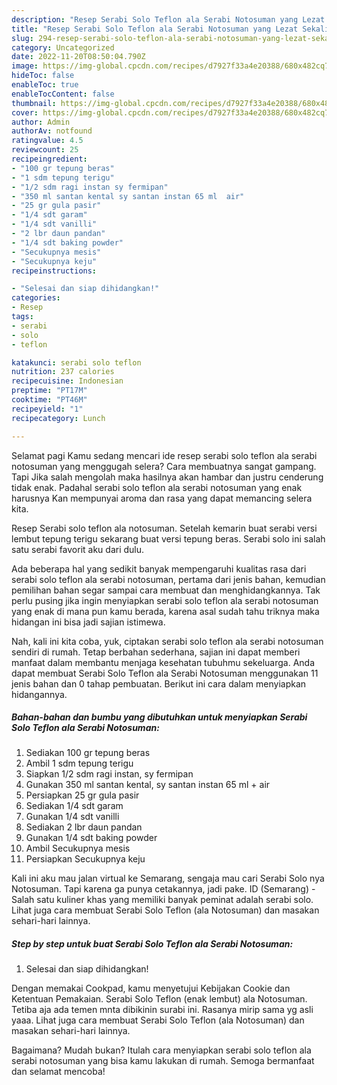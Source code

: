 ```yaml
---
description: "Resep Serabi Solo Teflon ala Serabi Notosuman yang Lezat Sekali}"
title: "Resep Serabi Solo Teflon ala Serabi Notosuman yang Lezat Sekali}"
slug: 294-resep-serabi-solo-teflon-ala-serabi-notosuman-yang-lezat-sekali
category: Uncategorized
date: 2022-11-20T08:50:04.790Z
image: https://img-global.cpcdn.com/recipes/d7927f33a4e20388/680x482cq70/serabi-solo-teflon-ala-serabi-notosuman-foto-resep-utama.jpg
hideToc: false
enableToc: true
enableTocContent: false
thumbnail: https://img-global.cpcdn.com/recipes/d7927f33a4e20388/680x482cq70/serabi-solo-teflon-ala-serabi-notosuman-foto-resep-utama.jpg
cover: https://img-global.cpcdn.com/recipes/d7927f33a4e20388/680x482cq70/serabi-solo-teflon-ala-serabi-notosuman-foto-resep-utama.jpg
author: Admin
authorAv: notfound
ratingvalue: 4.5
reviewcount: 25
recipeingredient:
- "100 gr tepung beras"
- "1 sdm tepung terigu"
- "1/2 sdm ragi instan sy fermipan"
- "350 ml santan kental sy santan instan 65 ml  air"
- "25 gr gula pasir"
- "1/4 sdt garam"
- "1/4 sdt vanilli"
- "2 lbr daun pandan"
- "1/4 sdt baking powder"
- "Secukupnya mesis"
- "Secukupnya keju"
recipeinstructions:

- "Selesai dan siap dihidangkan!"
categories:
- Resep
tags:
- serabi
- solo
- teflon

katakunci: serabi solo teflon 
nutrition: 237 calories
recipecuisine: Indonesian
preptime: "PT17M"
cooktime: "PT46M"
recipeyield: "1"
recipecategory: Lunch

---
```



Selamat pagi Kamu sedang mencari ide resep serabi solo teflon ala serabi notosuman yang menggugah selera? Cara membuatnya sangat gampang. Tapi Jika salah mengolah maka hasilnya akan hambar dan justru cenderung tidak enak. Padahal serabi solo teflon ala serabi notosuman yang enak harusnya Kan mempunyai aroma dan rasa yang dapat memancing selera kita.


Resep Serabi solo teflon ala notosuman. Setelah kemarin buat serabi versi lembut tepung terigu sekarang buat versi tepung beras. Serabi solo ini salah satu serabi favorit aku dari dulu.

Ada beberapa hal yang sedikit banyak mempengaruhi kualitas rasa dari serabi solo teflon ala serabi notosuman, pertama dari jenis bahan, kemudian pemilihan bahan segar sampai cara membuat dan menghidangkannya. Tak perlu pusing jika ingin menyiapkan serabi solo teflon ala serabi notosuman yang enak di mana pun kamu berada, karena asal sudah tahu triknya maka hidangan ini bisa jadi sajian istimewa.


Nah, kali ini kita coba, yuk, ciptakan serabi solo teflon ala serabi notosuman sendiri di rumah. Tetap berbahan sederhana, sajian ini dapat memberi manfaat dalam membantu menjaga kesehatan tubuhmu sekeluarga. Anda dapat membuat Serabi Solo Teflon ala Serabi Notosuman menggunakan 11 jenis bahan dan 0 tahap pembuatan. Berikut ini cara dalam menyiapkan hidangannya.

<!--inarticleads1-->

##### Bahan-bahan dan bumbu yang dibutuhkan untuk menyiapkan Serabi Solo Teflon ala Serabi Notosuman:

1. Sediakan 100 gr tepung beras
1. Ambil 1 sdm tepung terigu
1. Siapkan 1/2 sdm ragi instan, sy fermipan
1. Gunakan 350 ml santan kental, sy santan instan 65 ml + air
1. Persiapkan 25 gr gula pasir
1. Sediakan 1/4 sdt garam
1. Gunakan 1/4 sdt vanilli
1. Sediakan 2 lbr daun pandan
1. Gunakan 1/4 sdt baking powder
1. Ambil Secukupnya mesis
1. Persiapkan Secukupnya keju


Kali ini aku mau jalan virtual ke Semarang, sengaja mau cari Serabi Solo nya Notosuman. Tapi karena ga punya cetakannya, jadi pake. ID (Semarang) - Salah satu kuliner khas yang memiliki banyak peminat adalah serabi solo. Lihat juga cara membuat Serabi Solo Teflon (ala Notosuman) dan masakan sehari-hari lainnya. 

<!--inarticleads2-->

##### Step by step untuk buat Serabi Solo Teflon ala Serabi Notosuman:


1. Selesai dan siap dihidangkan!

Dengan memakai Cookpad, kamu menyetujui Kebijakan Cookie dan Ketentuan Pemakaian. Serabi Solo Teflon (enak lembut) ala Notosuman. Tetiba aja ada temen mnta dibikinin surabi ini. Rasanya mirip sama yg asli yaaa. Lihat juga cara membuat Serabi Solo Teflon (ala Notosuman) dan masakan sehari-hari lainnya. 

Bagaimana? Mudah bukan? Itulah cara menyiapkan serabi solo teflon ala serabi notosuman yang bisa kamu lakukan di rumah. Semoga bermanfaat dan selamat mencoba!
